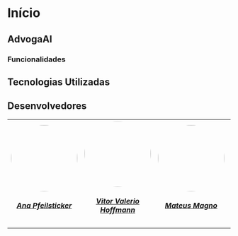 # Início

## AdvogaAI

### Funcionalidades

## Tecnologias Utilizadas

## Desenvolvedores

<center>
<table style="margin-left: auto; margin-right: auto;">
    <tr>
        <td align="center">
            <a href="https://github.com/ana-pfeilsticker">
                <img style="border-radius: 50%;" src="https://avatars.githubusercontent.com/u/110688069?v=4" width="150px;"/>
                <h5 class="text-center">Ana Pfeilsticker</h5>
            </a>
        </td>
        <td align="center">
            <a href="https://github.com/vitor-hoffmann">
                <img style="border-radius: 50%;" src="https://avatars.githubusercontent.com/u/137011464?v=4" width="150px;"/>
                <h5 class="text-center">Vitor Valerio Hoffmann</h5>
            </a>
        </td>
        <td align="center">
            <a href="https://github.com/mtsmgn0">
                <img style="border-radius: 50%;" src="https://avatars.githubusercontent.com/u/143732873?v=4" width="150px;"/>
                <h5 class="text-center">Mateus Magno</h5>
            </a>
        </td>
        </td>
        <td align="center">
            <a href="https://github.com/yanzin00">
                <img style="border-radius: 50%;" src="https://avatars.githubusercontent.com/u/118907920?v=4" width="150px;"/>
                <h5 class="text-center">Yan Guimarães</h5>
            </a>
        </td>
        <td align="center">
            <a href="https://github.com/Nathan-bs">
                <img style="border-radius: 50%;" src="https://avatars.githubusercontent.com/u/143636158?v=4" width="150px;"/>
                <h5 class="text-center">Nathan Batista</h5>
            </a>
        </td>
         <td align="center">
            <a href="https://github.com/LucasMF1">
                <img style="border-radius: 50%;" src="https://avatars.githubusercontent.com/u/141961882?v=4" width="150px;"/>
                <h5 class="text-center">Lucas Monteiro</h5>
            </a>
        </td>
        
</table>
</center>
